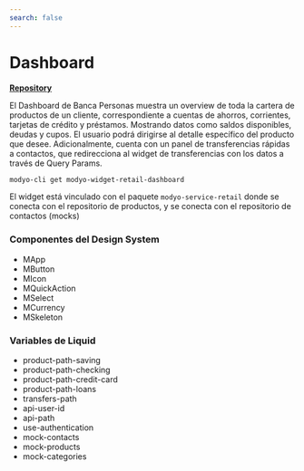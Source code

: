 ```yaml
---
search: false
---
```


# Dashboard 

**[Repository](https://github.com/modyo-dynamic/modyo-widget-retail-dashboard)**

El Dashboard de Banca Personas muestra un overview de toda la cartera de productos de un cliente, correspondiente a cuentas de ahorros, corrientes, tarjetas de crédito y préstamos. Mostrando datos como saldos disponibles, deudas y cupos. El usuario podrá dirigirse al detalle específico del producto que desee.
Adicionalmente, cuenta con un panel de transferencias rápidas a contactos, que redirecciona al widget de transferencias con los datos a través de Query Params.

```bash
modyo-cli get modyo-widget-retail-dashboard
```

El widget está vinculado con el paquete `modyo-service-retail` donde se conecta con el repositorio de productos, y se conecta con el repositorio de contactos (mocks)

### Componentes del Design System

- MApp
- MButton
- MIcon
- MQuickAction
- MSelect
- MCurrency
- MSkeleton

### Variables de Liquid
- product-path-saving
- product-path-checking
- product-path-credit-card
- product-path-loans
- transfers-path
- api-user-id
- api-path
- use-authentication
- mock-contacts
- mock-products
- mock-categories
